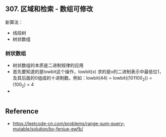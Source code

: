 ## 307. 区域和检索 - 数组可修改

新算法：

- 线段树
- 树状数组

### 树状数组

- 树状数组的本质是二进制规律的应用
- 首先要知道的是lowbit这个操作，lowbit(x) 求的是x的二进制表示中最低位1，及其后面的0组成的十进制数。例如：lowbit(44) = lowbit($(101100_2)$) = $(100_2)$ = 4
- 

```java

```





## Reference

- https://leetcode-cn.com/problems/range-sum-query-mutable/solution/by-fenjue-ewfb/